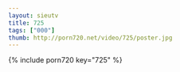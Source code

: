```yaml
--- 
layout: sieutv
title: 725
tags: ["000"]
thumb: http://porn720.net/video/725/poster.jpg
---
```

{% include porn720 key="725" %} 

